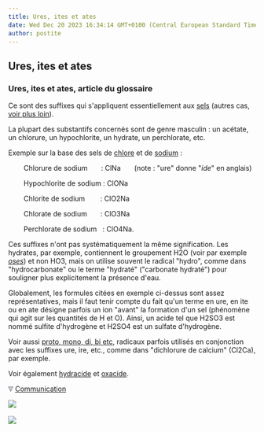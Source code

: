 ```yaml
---
title: Ures, ites et ates
date: Wed Dec 20 2023 16:34:14 GMT+0100 (Central European Standard Time)
author: postite
---
```


## Ures, ites et ates
### Ures, ites et ates, article du glossaire
 Ce sont des suffixes qui s'appliquent essentiellement aux [sels](formationdesels.html) (autres cas, [voir plus loin](uresiresates.html#ions)).

La plupart des substantifs concernés sont de genre masculin : un acétate, un chlorure, un hypochlorite, un hydrate, un perchlorate, etc.

Exemple sur la base des sels de [chlore](chlore.html) et de [sodium](annexe1.html#na) :

        Chlorure de sodium       : ClNa       (note : "ure" donne "_ide_" en anglais)

        Hypochlorite de sodium : ClONa

        Chlorite de sodium        : ClO2Na

        Chlorate de sodium       : ClO3Na

        Perchlorate de sodium   : ClO4Na.

Ces suffixes n'ont pas systématiquement la même signification. Les hydrates, par exemple, contiennent le groupement H2O (voir par exemple _[oses](glucide.html#oses)_) et non HO3, mais on utilise souvent le radical "hydro", comme dans "hydrocarbonate" ou le terme "hydraté" ("carbonate hydraté") pour souligner plus explicitement la présence d'eau.

Globalement, les formules citées en exemple ci-dessus sont assez représentatives, mais il faut tenir compte du fait qu'un terme en ure, en ite ou en ate désigne parfois un ion "avant" la formation d'un sel (phénomène qui agit sur les quantités de H et O). Ainsi, un acide tel que H2SO3 est nommé sulfite d'hydrogène et H2SO4 est un sulfate d'hydrogène.

Voir aussi [proto, mono, di, bi etc](protomonobidi.html), radicaux parfois utilisés en conjonction avec les suffixes ure, ire, etc., comme dans "dichlorure de calcium" (Cl2Ca), par exemple.

Voir également [hydracide](hydracide.html) et [oxacide](oxacide.html).



![](images/flechebas.gif) [Communication](http://www.artrealite.com/annonceurs.htm) 

[![](https://cbonvin.fr/sites/regie.artrealite.com/visuels/campagne1.png)](index-2.html#20131014)

![](https://cbonvin.fr/sites/regie.artrealite.com/visuels/campagne2.png)